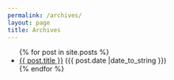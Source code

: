 ```yaml
---
permalink: /archives/
layout: page
title: Archives
---
```


<ul id="bash">
  {% for post in site.posts %}
    <li>
      <a href="{{ post.url }}">{{ post.title }}</a>
      ({{ post.date |date_to_string }})
    </li>
  {% endfor %}
</ul>
